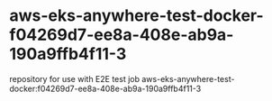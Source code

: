 # aws-eks-anywhere-test-docker-f04269d7-ee8a-408e-ab9a-190a9ffb4f11-3
repository for use with E2E test job aws-eks-anywhere-test-docker:f04269d7-ee8a-408e-ab9a-190a9ffb4f11-3
